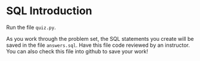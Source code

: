 SQL Introduction
================

Run the file `quiz.py`.

As you work through the problem set, the SQL statements you create will be
saved in the file `answers.sql`.  Have this file code reviewed by an instructor.  
You can also check this file into github to save your work!
